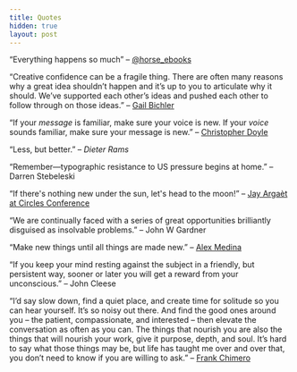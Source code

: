 ```yaml
---
title: Quotes
hidden: true
layout: post
---
```


“Everything happens so much” – [@horse_ebooks](https://twitter.com/horse_ebooks/status/218439593240956928)

“Creative confidence can be a fragile thing. There are often many reasons why a great idea shouldn’t happen and it’s up to you to articulate why it should. We’ve supported each other’s ideas and pushed each other to follow through on those ideas.” – [Gail Bichler](https://www.itsnicethat.com/features/matt-willey-pentagram-announcement-graphic-design-publication-031219)

“If your *message* is familiar, make sure your voice is new. If your *voice* sounds familiar, make sure your message is new.” – [Christopher Doyle](https://vimeo.com/62329262)

“Less, but better.” – <cite>Dieter Rams</cite>

“Remember—typographic resistance to US pressure begins at home.” – Darren Stebeleski

“If there's nothing new under the sun, let's head to the moon!” – [Jay Argaèt at Circles Conference](https://circlesco.com/conference/2017-on-demand/index.php?video=jay)

“We are continually faced with a series of great opportunities brilliantly disguised as insolvable problems.” – John W Gardner

“Make new things until all things are made new.” – [Alex Medina](https://twitter.com/mrmedina/status/612813321868185600)

“If you keep your mind resting against the subject in a friendly, but persistent way, sooner or later you will get a reward from your unconscious.” – John Cleese

“I’d say slow down, find a quiet place, and create time for solitude so you can hear yourself. It’s so noisy out there. And find the good ones around you – the patient, compassionate, and interested – then elevate the conversation as often as you can. The things that nourish you are also the things that will nourish your work, give it purpose, depth, and soul. It’s hard to say what those things may be, but life has taught me over and over that, you don’t need to know if you are willing to ask.” – [Frank Chimero](https://www.creativeboom.com/features/frank-chimero/)
